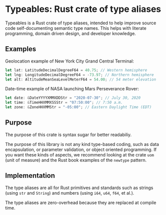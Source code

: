 # Typeables: Rust crate of type aliases

Typeables is a Rust crate of type aliases, intended to help improve source code self-documenting semantic type names. This helps with literate programming, domain driven design, and developer knowledge.

## Examples

Geolocation example of New York City Grand Central Terminal:

```rust
let lat: LatitudeDecimalDegreeF64 = 40.75; // Western hemisphere
let lng: LongitudeDecimalDegreeF64 = -73.97; // Northern hemisphere
let alt: AltitudeMeanSeaLevelMeterF64 = 54.00; // 54 meter elevation
```

Date-time example of NASA launching Mars Perseverance Rover:

```rust
let date: &DateYYYYXMMXDDStr = "2020-07-30"; // July 30, 2020
let time: &TimeHHXMMXSSStr = "07:50:00"; // 7:50 a.m.
let zone: &ZoneHHXMMStr = "-05:00"; // Eastern Daylight Time (EDT)
```

## Purpose

The purpose of this crate is syntax sugar for better readabiliy.

The purpose of this library is not any kind type-based coding, such as data encapsulation, or parameter validation, or object oriented programming. If you want these kinds of aspects, we recommend looking at the crate `uom` (unit of measure) and the Rust book examples of the `newtype` pattern.


## Implementation

The type aliases are all for Rust primitives and standards such as strings
(using `str` and `String`) and numbers (using `i64`, `u64`, `f64`, et al.).

The type aliases are zero-overhead because they are replaced at compile time.
